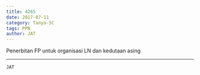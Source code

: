 ```yaml
---
title: 4265
date: 2017-07-11
category: Tanya-SC
tags: PPN
author: JAT
---
```


Penerbitan FP untuk organisasi LN dan kedutaan asing

---



`JAT`
